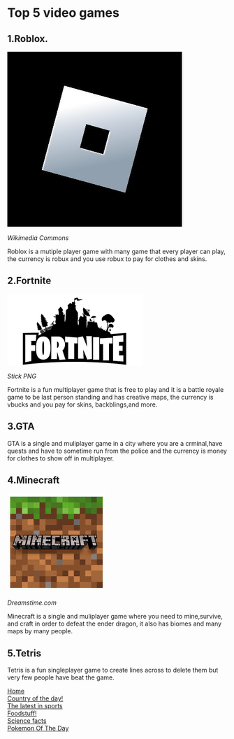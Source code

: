 <!DOCTYPE html>
<head>
  <!--This is the link connecting to the stylesheest-->
<link rel="stylesheet" href="style.css">  
</head> <h1> Top 5 video games </h1>
<body>
 <h2> 1.Roblox.</h2> 
  <img id="smaller roblox" src="roblox.jpg" alt="Roblox Logo">
  <p> <i>Wikimedia Commons</i></p>
   <p>Roblox is a mutiple player game with many game that every player can play, the currency is robux and you use robux to pay for clothes and skins. </p>

<h2> 2.Fortnite </h2>
<img src="fortnite.png" alt="Fortnite Logo">
<p><i> Stick PNG </i></p>

<p> Fortnite is a fun multiplayer game that is free to play and it is a battle royale game to be last person standing and has creative maps, the currency is vbucks and you pay for skins, backblings,and more. </p>

<h2> 3.GTA </h2>

<p> GTA is a single and muliplayer game in a city where you are a crminal,have quests and have to sometime run from the police and the currency is money for clothes to show off in multiplayer.</p>

<h2> 4.Minecraft</h2>
<img src="minecraft.jpeg" alt="Minecraft Logo">
<p><i>Dreamstime.com</i></p>

<p> Minecraft is a single and muliplayer game where you need to mine,survive, and craft in order to defeat the ender dragon, it also has biomes and many maps by many people. </p>

<h2> 5.Tetris</h2>

<p> Tetris is a fun singleplayer game to create lines across to delete them but very few people have beat the game.</p>
  <a class="link" href="index.md">Home</a>
 <br>
  <a class="link" href="country.md">Country of the day!</a>
 <br>
  <a  class="link" href="sports.md">The latest in sports</a>
 <br>
  <a  class="link" href="5 popular foods in America.md">Foodstuff!</a>
  <br>
  <a  class="link" href="science.md">Science facts</a>
  <br>
<a  class="link" href="Pokemon of the day.md">Pokemon Of The Day</a> 
 <br>
 </body>
 </html>

